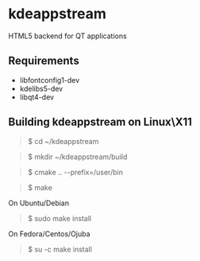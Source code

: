 # kdeappstream
HTML5 backend for QT applications

Requirements
------------
* libfontconfig1-dev
* kdelibs5-dev
* libqt4-dev



Building kdeappstream on Linux\X11
----------------------------------

>$ cd ~/kdeappstream

>$ mkdir ~/kdeappstream/build

>$ cmake .. --prefix=/user/bin

>$ make

On Ubuntu/Debian
>$ sudo make install

On Fedora/Centos/Ojuba
>$ su -c make install
